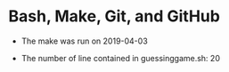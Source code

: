 # Bash, Make, Git, and GitHub

- The make was run on 2019-04-03

- The number of line contained in guessinggame.sh: 20
